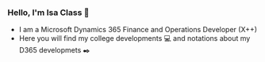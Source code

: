 ### Hello, I'm Isa Class 👋
- I am a Microsoft Dynamics 365 Finance and Operations Developer (X++)
- Here you will find my college developments 💻 and notations about my D365 developmets ✒️
<!--
**isabelaclass/isabelaclass** is a ✨ _special_ ✨ repository because its `README.md` (this file) appears on your GitHub profile.

Here are some ideas to get you started:

- 🔭 I’m currently working on ...
- 🌱 I’m currently learning ...
- 👯 I’m looking to collaborate on ...
- 🤔 I’m looking for help with ...
- 💬 Ask me about ...
- 📫 How to reach me: ...
- 😄 Pronouns: ...
- ⚡ Fun fact: ...
-->
